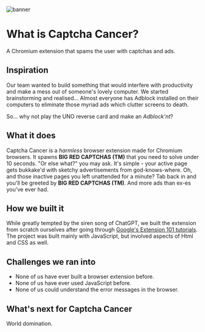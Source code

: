 ![banner](https://raw.githubusercontent.com/Leo-Phyo-Hein/Captcha-Cancer-Extension/main/images/captcha-banner.png)

# What is Captcha Cancer?
A Chromium extension that spams the user with captchas and ads.

## Inspiration
Our team wanted to build something that would interfere with productivity and make a mess out of someone's lovely computer. We started brainstorming and realised... Almost everyone has Adblock installed on their computers to eliminate those myriad ads which clutter screens to death.

So... why not play the UNO reverse card and make an _Adblock'nt_?

## What it does
Captcha Cancer is a _harmless_ browser extension made for Chromium browsers. It spawns **BIG RED CAPTCHAS (TM)** that you need to solve under 10 seconds. "Or else what?" you may ask. It's simple - your active page gets bukkake'd with sketchy advertisements from god-knows-where. Oh, and those inactive pages you left unattended for a minute? Tab back in and you'll be greeted by **BIG RED CAPTCHAS (TM)**. And more ads than ex-es you've ever had.

## How we built it
While greatly tempted by the siren song of ChatGPT, we built the extension from scratch ourselves after  going through [Google's Extension 101  tutorials](https://developer.chrome.com/docs/extensions/mv3/getstarted/extensions-101/). The project was built mainly with JavaScript, but involved aspects of Html and CSS as well.

## Challenges we ran into
- None of us have ever built a browser extension before.
- None of us have ever used JavaScript before.
- None of us could understand the error messages in the browser.

## What's next for Captcha Cancer
World domination.
